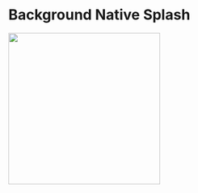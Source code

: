 # Background Native Splash

<img src="https://github.com/Rami-X0/todo/assets/156665608/fff96ce4-a7f1-495d-adce-62f221fdf0de" width="300">

